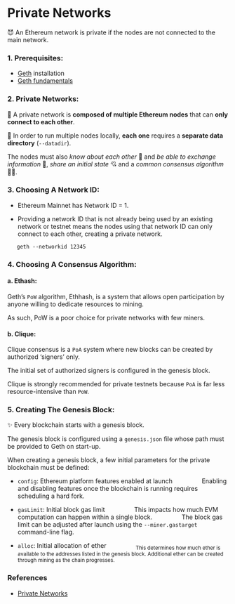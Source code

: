 # Private Networks

:smiling_imp: An Ethereum network is private if the nodes are not connected to the main network.

### 1. Prerequisites:

- [Geth](https://geth.ethereum.org/docs/install-and-build/installing-geth) installation
- [Geth fundamentals](https://geth.ethereum.org/docs/getting-started)

### 2. Private Networks:

:dancers: A private network is **composed of multiple Ethereum nodes** that can **only connect to each other**.

:walking: In order to run multiple nodes locally, **each one** requires a **separate data directory** (`--datadir`).

The nodes must also *know about each other* :couple_with_heart: and *be able to exchange information* :open_hands:, *share an initial state* :cupid: and a *common consensus algorithm* :ok_woman:. 

### 3. Choosing A Network ID:

- Ethereum Mainnet has Network ID = 1.

- Providing a network ID that is not already being used by an existing network or testnet means the nodes using that network ID can only connect to each other, creating a private network.

 ```console
    geth --networkid 12345
 ```

### 4. Choosing A Consensus Algorithm:

#### a. Ethash:

Geth’s `PoW` algorithm, Ethhash, is a system that allows open participation by anyone willing to dedicate resources to mining.

As such, PoW is a poor choice for private networks with few miners.

#### b. Clique:

Clique consensus is a `PoA` system where new blocks can be created by authorized ‘signers’ only.

The initial set of authorized signers is configured in the genesis block.

Clique is strongly recommended for private testnets because `PoA` is far less resource-intensive than `PoW`.

### 5. Creating The Genesis Block:

:sparkles: Every blockchain starts with a genesis block.

The genesis block is configured using a `genesis.json` file whose path must be provided to Geth on start-up.

When creating a genesis block, a few initial parameters for the private blockchain must be defined:

- `config`: Ethereum platform features enabled at launch
&nbsp;&nbsp;&nbsp;&nbsp;&nbsp;&nbsp;&nbsp;&nbsp;&nbsp;&nbsp;&nbsp;&nbsp;&nbsp;&nbsp;&nbsp;&nbsp;Enabling and disabling features once the blockchain is running requires scheduling a hard fork.

- `gasLimit`: Initial block gas limit
&nbsp;&nbsp;&nbsp;&nbsp;&nbsp;&nbsp;&nbsp;&nbsp;&nbsp;&nbsp;&nbsp;&nbsp;&nbsp;&nbsp;&nbsp;&nbsp;This impacts how much EVM computation can happen within a single block. 
&nbsp;&nbsp;&nbsp;&nbsp;&nbsp;&nbsp;&nbsp;&nbsp;&nbsp;&nbsp;&nbsp;&nbsp;&nbsp;&nbsp;&nbsp;&nbsp;The block gas limit can be adjusted after launch using the `--miner.gastarget` command-line flag.

- `alloc`: Initial allocation of ether
&nbsp;&nbsp;&nbsp;&nbsp;&nbsp;&nbsp;&nbsp;&nbsp;&nbsp;&nbsp;&nbsp;&nbsp;&nbsp;&nbsp;&nbsp;&nbsp;<sub>This determines how much ether is available to the addresses listed in the genesis block. Additional ether can be created through mining as the chain progresses.</sub>


### References

- [Private Networks](https://geth.ethereum.org/docs/interface/private-network)
